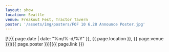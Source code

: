 ```yaml
---
layout: show
location: Seattle
venue: Freakout Fest, Tractor Tavern
poster: '/assets/img/posters/FOF 10 6.28 Announce Poster.jpg'
---
```


[![{{ page.date | date: "%m/%-d/%Y" }}, {{ page.location }}, {{ page.venue }}]({{ page.poster }})]({{ page.link }})

